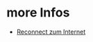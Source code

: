 # more Infos 

- [Reconnect zum Internet](http://buntepixel.org/?p=4615 "Alfred-Workflow Reconnect zum Internet")